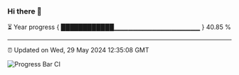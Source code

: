 ### Hi there 👋

⏳ Year progress { ████████████▁▁▁▁▁▁▁▁▁▁▁▁▁▁▁▁▁▁ } 40.85 %

---

⏰ Updated on Wed, 29 May 2024 12:35:08 GMT

![Progress Bar CI](https://github.com/ZhaoGui/ZhaoGui/workflows/Progress%20Bar%20CI/badge.svg)
